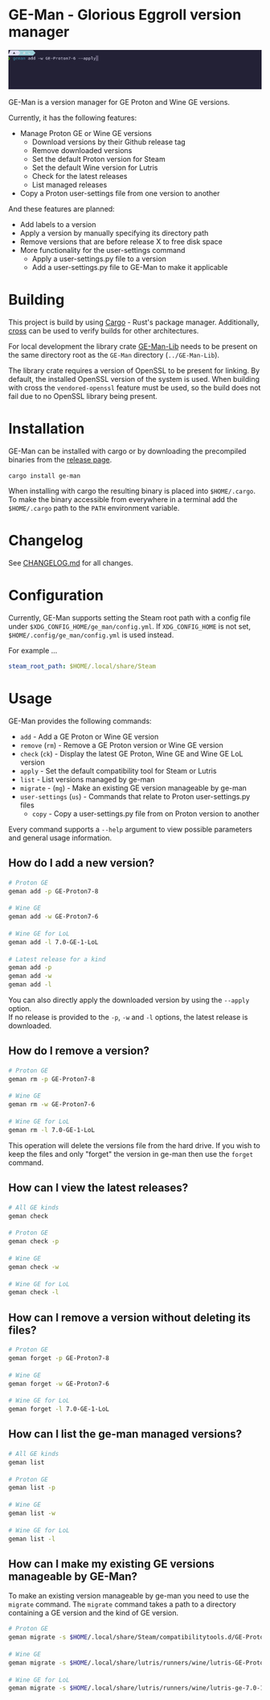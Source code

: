 # GE-Man - Glorious Eggroll version manager

![Demo gif](geman-demo.gif)

GE-Man is a version manager for GE Proton and Wine GE versions.

Currently, it has the following features:

* Manage Proton GE or Wine GE versions
  * Download versions by their Github release tag
  * Remove downloaded versions
  * Set the default Proton version for Steam
  * Set the default Wine version for Lutris
  * Check for the latest releases
  * List managed releases
* Copy a Proton user-settings file from one version to another

And these features are planned:

* Add labels to a version
* Apply a version by manually specifying its directory path
* Remove versions that are before release X to free disk space
* More functionality for the user-settings command
  * Apply a user-settings.py file to a version
  * Add a user-settings.py file to GE-Man to make it applicable

# Building

This project is build by using [Cargo](https://doc.rust-lang.org/cargo/) - Rust's package manager.
Additionally, [cross](https://github.com/cross-rs/cross) can be used to verify builds for other architectures.

For local development the library crate [GE-Man-Lib](https://github.com/Compile-Time/GE-Man-Lib) needs to be present on
the same directory root as the `GE-Man` directory (`../GE-Man-Lib`).

The library crate requires a version of OpenSSL to be present for linking. By default, the installed OpenSSL version of
the system is used. When building with cross the `vendored-openssl` feature must be used, so the build does not fail due
to no OpenSSL library being present.

# Installation

GE-Man can be installed with cargo or by downloading the precompiled binaries from
the [release page](https://github.com/Compile-Time/GE-Man/releases).

`cargo install ge-man`

When installing with cargo the resulting binary is placed into `$HOME/.cargo`. To make the binary accessible from
everywhere in a terminal add the `$HOME/.cargo` path to the `PATH` environment variable.

# Changelog

See [CHANGELOG.md](./CHANGELOG.md) for all changes.

# Configuration

Currently, GE-Man supports setting the Steam root path with a config file under `$XDG_CONFIG_HOME/ge_man/config.yml`.
If `XDG_CONFIG_HOME` is not set, `$HOME/.config/ge_man/config.yml` is used instead.

For example ...

```yaml
steam_root_path: $HOME/.local/share/Steam
```

# Usage

GE-Man provides the following commands:

* `add` - Add a GE Proton or Wine GE version
* `remove` (`rm`) - Remove a GE Proton version or Wine GE version
* `check` (`ck`) - Display the latest GE Proton, Wine GE and Wine GE LoL version
* `apply` - Set the default compatibility tool for Steam or Lutris
* `list` - List versions managed by ge-man
* `migrate` - (`mg`) - Make an existing GE version manageable by ge-man
* `user-settings` (`us`) - Commands that relate to Proton user-settings.py files
  * `copy` - Copy a user-settings.py file from on Proton version to another

Every command supports a `--help` argument to view possible parameters and general usage information.

## How do I add a new version?

```sh
# Proton GE
geman add -p GE-Proton7-8

# Wine GE
geman add -w GE-Proton7-6

# Wine GE for LoL
geman add -l 7.0-GE-1-LoL

# Latest release for a kind
geman add -p
geman add -w
geman add -l
```

You can also directly apply the downloaded version by using the `--apply` option.<br>
If no release is provided to the `-p`, `-w` and `-l` options, the latest release is downloaded.

## How do I remove a version?

```sh
# Proton GE
geman rm -p GE-Proton7-8

# Wine GE
geman rm -w GE-Proton7-6

# Wine GE for LoL
geman rm -l 7.0-GE-1-LoL
```

This operation will delete the versions file from the hard drive. If you wish to keep the files and only "forget"
the version in ge-man then use the `forget` command.

## How can I view the latest releases?

```sh
# All GE kinds
geman check

# Proton GE
geman check -p

# Wine GE
geman check -w

# Wine GE for LoL
geman check -l
```

## How can I remove a version without deleting its files?

```sh
# Proton GE
geman forget -p GE-Proton7-8

# Wine GE
geman forget -w GE-Proton7-6

# Wine GE for LoL
geman forget -l 7.0-GE-1-LoL
```

## How can I list the ge-man managed versions?

```sh
# All GE kinds
geman list

# Proton GE
geman list -p

# Wine GE
geman list -w

# Wine GE for LoL
geman list -l
```

## How can I make my existing GE versions manageable by GE-Man?

To make an existing version manageable by ge-man you need to use the `migrate` command. The `migrate` command takes a
path to a directory containing a GE version and the kind of GE version.

```sh
# Proton GE
geman migrate -s $HOME/.local/share/Steam/compatibilitytools.d/GE-Proton7-8 -p GE-Proton7-8

# Wine GE
geman migrate -s $HOME/.local/share/lutris/runners/wine/lutris-GE-Proton7-6-x86_64/ -w GE-Proton7-6

# Wine GE for LoL
geman migrate -s $HOME/.local/share/lutris/runners/wine/lutris-ge-7.0-1-lol-x86_64 -l 7.0-GE-1-LoL
```

